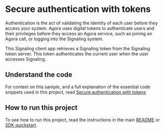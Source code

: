 # Secure authentication with tokens

Authentication is the act of validating the identity of each user before they access your system. Agora uses digital tokens to authenticate users and their privileges before they access an Agora service, such as joining an Agora call, or logging into the Signaling system.

This Signaling client app retrieves a Signaling token from the Signaling token server. This token authenticates the 
current user when the user accesses Signaling.

## Understand the code

For context on this sample, and a full explanation of the essential code snippets used in this project, read [Secure authentication with tokens](https://docs.agora.io/en/signaling/get-started/authentication-workflow?platform=linux-cpp)


## How to run this project

To see how to run this project, read the instructions in the main [README](../README.md) or [SDK quickstart](https://docs.agora.io/en/signaling/get-started/get-started-sdk).

